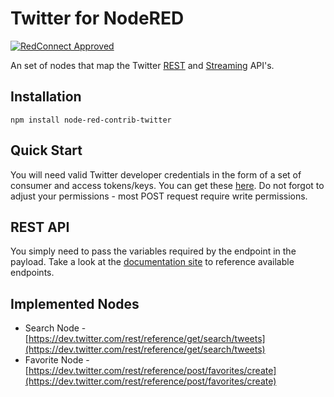 # Twitter for NodeRED

[![RedConnect Approved](https://img.shields.io/badge/RedConnect-Approved-brightgreen.svg?style=flat)](https://www.redconnect.io/addons)

An set of nodes that map the Twitter [REST](https://dev.twitter.com/rest/public) and [Streaming](https://dev.twitter.com/streaming/overview) API's.

## Installation

`npm install node-red-contrib-twitter`

## Quick Start

You will need valid Twitter developer credentials in the form of a set of consumer and access tokens/keys.  You can get these [here](https://apps.twitter.com/).  Do not forgot to adjust your permissions - most POST request require write permissions.

## REST API

You simply need to pass the variables required by the endpoint in the payload.  Take a look at the [documentation site](https://dev.twitter.com/rest/public) to reference available endpoints.

## Implemented Nodes

 * Search Node - [https://dev.twitter.com/rest/reference/get/search/tweets](https://dev.twitter.com/rest/reference/get/search/tweets)
 * Favorite Node - [https://dev.twitter.com/rest/reference/post/favorites/create](https://dev.twitter.com/rest/reference/post/favorites/create)

